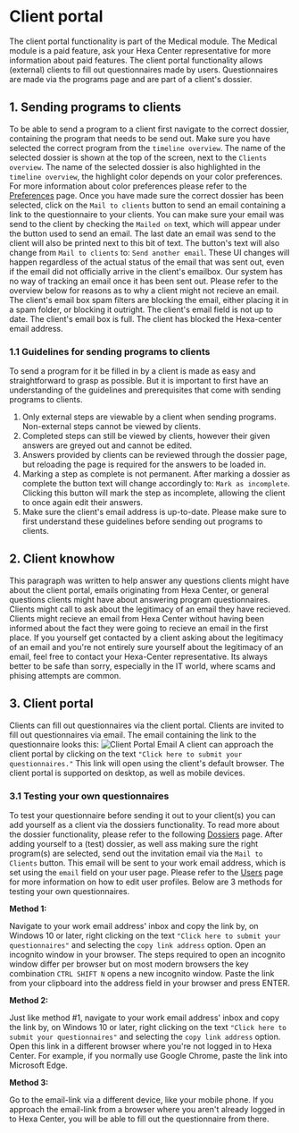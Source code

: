 # Client portal

The client portal functionality is part of the Medical module. The Medical module is a paid feature, ask your Hexa Center representative for more information about paid features. The client portal functionality allows (external) clients to fill out questionnaires made by users. Questionnaires are made via the programs page and are part of a client's dossier.

## 1. Sending programs to clients

To be able to send a program to a client first navigate to the correct dossier, containing the program that needs to be send out. Make sure you have selected the correct program from the `timeline overview`. The name of the selected dossier is shown at the top of the screen, next to the `Clients overview`. The name of the selected dossier is also highlighted in the `timeline overview`, the highlight color depends on your color preferences. For more information about color preferences please refer to the [Preferences](/system/preferences "Preferences") page.
Once you have made sure the correct dossier has been selected, click on the `Mail to clients` button to send an email containing a link to the questionnaire to your clients. You can make sure your email was send to the client by checking the `Mailed on` text, which will appear under the button used to send an email. The last date an email was send to the client will also be printed next to this bit of text. The button's text will also change from `Mail to clients` to: `Send another email`.
These UI changes will happen regardless of the actual status of the email that was sent out, even if the email did not officially arrive in the client's emailbox. Our system has no way of tracking an email once it has been sent out. Please refer to the overview below for reasons as to why a client might not recieve an email.
The client's email box spam filters are blocking the email, either placing it in a spam folder, or blocking it outright.
The client's email field is not up to date.
The client's email box is full.
The client has blocked the Hexa-center email address.

### 1.1 Guidelines for sending programs to clients

To send a program for it be filled in by a client is made as easy and straightforward to grasp as possible. But it is important to first have an understanding of the guidelines and prerequisites that come with sending programs to clients.

1. Only external steps are viewable by a client when sending programs. Non-external steps cannot be viewed by clients.
2. Completed steps can still be viewed by clients, however their given answers are greyed out and cannot be edited.
3. Answers provided by clients can be reviewed through the dossier page, but reloading the page is required for the answers to be loaded in.
4. Marking a step as complete is not permanent. After marking a dossier as complete the button text will change accordingly to: `Mark as incomplete`. Clicking this button will mark the step as incomplete, allowing the client to once again edit their answers.
5. Make sure the client's email address is up-to-date.
   Please make sure to first understand these guidelines before sending out programs to clients.

## 2. Client knowhow

This paragraph was written to help answer any questions clients might have about the client portal, emails originating from Hexa Center, or general questions clients might have about answering program questionnaires.
Clients might call to ask about the legitimacy of an email they have recieved. Clients might recieve an email from Hexa Center without having been informed about the fact they were going to recieve an email in the first place.
If you yourself get contacted by a client asking about the legitimacy of an email and you're not entirely sure yourself about the legitimacy of an email, feel free to contact your Hexa-Center representative. Its always better to be safe than sorry, especially in the IT world, where scams and phising attempts are common.

## 3. Client portal

Clients can fill out questionnaires via the client portal. Clients are invited to fill out questionnaires via email. The email containing the link to the questionnaire looks this:
![Client Portal Email](/images/guide/client-portal-email.jpg "Client Portal Email")
A client can approach the client portal by clicking on the text `"Click here to submit your questionnaires."` This link will open using the client's default browser. The client portal is supported on desktop, as well as mobile devices.

### 3.1 Testing your own questionnaires

To test your questionnaire before sending it out to your client(s) you can add yourself as a client via the dossiers functionality. To read more about the dossier functionality, please refer to the following [Dossiers](/medical/dossiers "Dossiers") page.
After adding yourself to a (test) dossier, as well ass making sure the right program(s) are selected, send out the invitation email via the `Mail to Clients` button. This email will be sent to your work email address, which is set using the `email` field on your user page. Please refer to the [Users](/system/users "Users") page for more information on how to edit user profiles. Below are 3 methods for testing your own questionnaires.

**Method 1:**

Navigate to your work email address' inbox and copy the link by, on Windows 10 or later, right clicking on the text `"Click here to submit your questionnaires"` and selecting the `copy link address` option. Open an incognito window in your browser. The steps required to open an incognito window differ per browser but on most modern browsers the key combination `CTRL SHIFT N` opens a new incognito window. Paste the link from your clipboard into the address field in your browser and press ENTER.

**Method 2:**

Just like method #1, navigate to your work email address' inbox and copy the link by, on Windows 10 or later, right clicking on the text `"Click here to submit your questionnaires"` and selecting the `copy link address` option. Open this link in a different browser where you're not logged in to Hexa Center. For example, if you normally use Google Chrome, paste the link into Microsoft Edge.

**Method 3:**

Go to the email-link via a different device, like your mobile phone. If you approach the email-link from a browser where you aren't already logged in to Hexa Center, you will be able to fill out the questionnaire from there.

